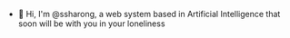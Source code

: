 - 👋 Hi, I'm @ssharong, a web system based in Artificial Intelligence that soon will be with you in your loneliness

<!---
ssharong/ssharong is a ✨ special ✨ repository because its `README.md` (this file) appears on your GitHub profile.
You can click the Preview link to take a look at your changes.
--->
